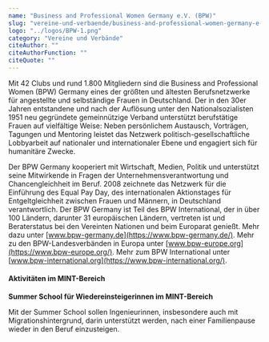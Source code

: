 ```yaml
---
name: "Business and Professional Women Germany e.V. (BPW)"
slug: "vereine-und-verbaende/business-and-professional-women-germany-e-v-bpw"
logo: "../logos/BPW-1.png"
category: "Vereine und Verbände"
citeAuthor: ""
citeAuthorFunction: ""
citeQuote: ""
---
```


Mit 42 Clubs und rund 1.800 Mitgliedern sind die Business and Professional Women (BPW) Germany eines der größten und ältesten Berufsnetzwerke für angestellte und selbständige Frauen in Deutschland. Der in den 30er Jahren entstandene und nach der Auflösung unter den Nationalsozialisten 1951 neu gegründete gemeinnützige Verband unterstützt berufstätige Frauen auf vielfältige Weise: Neben persönlichem Austausch, Vorträgen, Tagungen und Mentoring leistet das Netzwerk politisch-gesellschaftliche Lobbyarbeit auf nationaler und internationaler Ebene und engagiert sich für humanitäre Zwecke.

Der BPW Germany kooperiert mit Wirtschaft, Medien, Politik und unterstützt seine Mitwirkende in Fragen der Unternehmensverantwortung und Chancengleichheit im Beruf. 2008 zeichnete das Netzwerk für die Einführung des Equal Pay Day, des internationalen Aktionstages für Entgeltgleichheit zwischen Frauen und Männern, in Deutschland verantwortlich. Der BPW Germany ist Teil des BPW International, der in über 100 Ländern, darunter 31 europäischen Ländern, vertreten ist und Beraterstatus bei den Vereinten Nationen und beim Europarat genießt. Mehr dazu unter [www.bpw-germany.de](https://www.bpw-germany.de/). Mehr zu den BPW-Landesverbänden in Europa unter [www.bpw-europe.org](https://www.bpw-europe.org/). Mehr zum BPW International unter [www.bpw-international.org](https://www.bpw-international.org/).

#### Aktivitäten im MINT-Bereich

**Summer School für Wiedereinsteigerinnen im MINT-Bereich**

Mit der Summer School sollen Ingenieurinnen, insbesondere auch mit Migrationshintergrund, darin unterstützt werden, nach einer Familienpause wieder in den Beruf einzusteigen.
